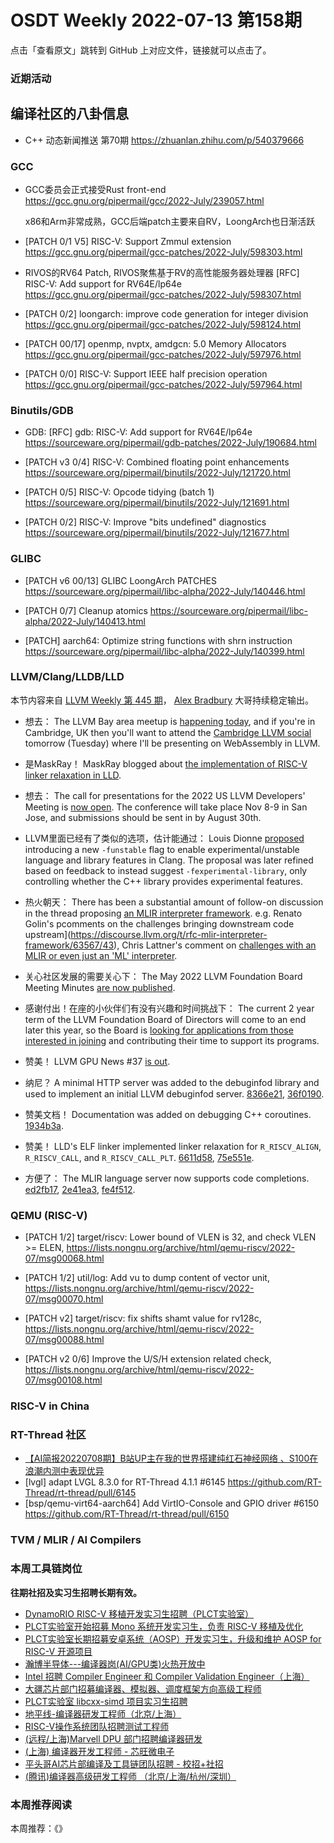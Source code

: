 # OSDT Weekly 2022-07-13 第158期

点击「查看原文」跳转到 GitHub 上对应文件，链接就可以点击了。

### 近期活动

## 编译社区的八卦信息

- C++ 动态新闻推送 第70期 https://zhuanlan.zhihu.com/p/540379666

### GCC

- GCC委员会正式接受Rust front-end
  https://gcc.gnu.org/pipermail/gcc/2022-July/239057.html

  x86和Arm非常成熟，GCC后端patch主要来自RV，LoongArch也日渐活跃
- [PATCH 0/1 V5] RISC-V: Support Zmmul extension
  https://gcc.gnu.org/pipermail/gcc-patches/2022-July/598303.html

- RIVOS的RV64 Patch, RIVOS聚焦基于RV的高性能服务器处理器
  [RFC] RISC-V: Add support for RV64E/lp64e
  https://gcc.gnu.org/pipermail/gcc-patches/2022-July/598307.html

- [PATCH 0/2] loongarch: improve code generation for integer division
  https://gcc.gnu.org/pipermail/gcc-patches/2022-July/598124.html

- [PATCH 00/17] openmp, nvptx, amdgcn: 5.0 Memory Allocators
  https://gcc.gnu.org/pipermail/gcc-patches/2022-July/597976.html

- [PATCH 0/0] RISC-V: Support IEEE half precision operation
  https://gcc.gnu.org/pipermail/gcc-patches/2022-July/597964.html

### Binutils/GDB

- GDB: [RFC] gdb: RISC-V: Add support for RV64E/lp64e
  https://sourceware.org/pipermail/gdb-patches/2022-July/190684.html

- [PATCH v3 0/4] RISC-V: Combined floating point enhancements
  https://sourceware.org/pipermail/binutils/2022-July/121720.html

- [PATCH 0/5] RISC-V: Opcode tidying (batch 1)
  https://sourceware.org/pipermail/binutils/2022-July/121691.html

- [PATCH 0/2] RISC-V: Improve "bits undefined" diagnostics
  https://sourceware.org/pipermail/binutils/2022-July/121677.html

### GLIBC

- [PATCH v6 00/13] GLIBC LoongArch PATCHES
  https://sourceware.org/pipermail/libc-alpha/2022-July/140446.html

- [PATCH 0/7] Cleanup atomics
  https://sourceware.org/pipermail/libc-alpha/2022-July/140413.html

- [PATCH] aarch64: Optimize string functions with shrn instruction
  https://sourceware.org/pipermail/libc-alpha/2022-July/140399.html

### LLVM/Clang/LLDB/LLD

本节内容来自 [LLVM Weekly 第 445 期](http://llvmweekly.org/issue/445)，
[Alex Bradbury](https://www.linkedin.com/in/alex-bradbury/) 大哥持续稳定输出。

* 想去： The LLVM Bay area meetup is [happening today](https://discourse.llvm.org/t/llvm-bay-area-monthly-meetup-mon-july-11-22-6pm/63193), and if you're in Cambridge, UK then you'll want to attend the [Cambridge LLVM social](https://discourse.llvm.org/t/llvm-cambridge-uk-social/63523) tomorrow (Tuesday) where I'll be presenting on WebAssembly in LLVM.

* 是MaskRay！ MaskRay blogged about [the implementation of RISC-V linker relaxation in LLD](https://maskray.me/blog/2022-07-10-riscv-linker-relaxation-in-lld).

* 想去： The call for presentations for the 2022 US LLVM Developers' Meeting is [now open](https://discourse.llvm.org/t/2022-us-llvm-developers-meeting-call-for-presentations/63691).  The conference will take place Nov 8-9 in San Jose, and submissions should be sent in by August 30th.

* LLVM里面已经有了类似的选项，估计能通过：  Louis Dionne [proposed](https://discourse.llvm.org/t/rfc-a-compiler-flag-to-enable-experimental-unstable-language-and-library-features/63609) introducing a new `-funstable` flag to enable experimental/unstable language and library features in Clang. The proposal was later refined based on feedback to instead suggest `-fexperimental-library`, only controlling whether the C++ library provides experimental features.

* 热火朝天： There has been a substantial amount of follow-on discussion in the thread proposing [an MLIR interpreter framework](https://discourse.llvm.org/t/rfc-mlir-interpreter-framework/63567).  e.g. Renato Golin's pcomments on the challenges bringing downstream code upstream](https://discourse.llvm.org/t/rfc-mlir-interpreter-framework/63567/43), Chris Lattner's comment on [challenges with an MLIR or even just an 'ML' interpreter](https://discourse.llvm.org/t/rfc-mlir-interpreter-framework/63567/51).

* 关心社区发展的需要关心下： The May 2022 LLVM Foundation Board Meeting Minutes [are now published](https://discourse.llvm.org/t/board-meeting-minutes-may-2022/63628).

* 感谢付出！在座的小伙伴们有没有兴趣和时间挑战下： The current 2 year term of the LLVM Foundation Board of Directors will come to an end later this year, so the Board is [looking for applications from those interested in joining](https://discourse.llvm.org/t/next-term-llvm-foundation-board-of-directors-elections-deadline-july-30-2022/63636) and contributing their time to support its programs.

* 赞美！ LLVM GPU News #37 [is out](https://discourse.llvm.org/t/llvm-gpu-news-37-july-8-2022/63717).

* 纳尼？ A minimal HTTP server was added to the debuginfod library and used to
  implement an initial LLVM debuginfod server.
  [8366e21](https://reviews.llvm.org/rG8366e21ef176),
  [36f0190](https://reviews.llvm.org/rG36f01909a0e2).

* 赞美文档！ Documentation was added on debugging C++ coroutines.
  [1934b3a](https://reviews.llvm.org/rG1934b3ae59a7).

* 赞美！ LLD's ELF linker implemented linker relaxation for `R_RISCV_ALIGN`,
  `R_RISCV_CALL`, and `R_RISCV_CALL_PLT`.
  [6611d58](https://reviews.llvm.org/rG6611d58f5bbc),
  [75e551e](https://reviews.llvm.org/rG75e551e5d830).

* 方便了： The MLIR language server now supports code completions.
  [ed2fb17](https://reviews.llvm.org/rGed2fb1736ac1),
  [2e41ea3](https://reviews.llvm.org/rG2e41ea32472a),
  [fe4f512](https://reviews.llvm.org/rGfe4f512be7a5).

### QEMU (RISC-V)

- [PATCH 1/2] target/riscv: Lower bound of VLEN is 32, and check VLEN >= ELEN,
  https://lists.nongnu.org/archive/html/qemu-riscv/2022-07/msg00068.html

- [PATCH 1/2] util/log: Add vu to dump content of vector unit,
  https://lists.nongnu.org/archive/html/qemu-riscv/2022-07/msg00070.html

- [PATCH v2] target/riscv: fix shifts shamt value for rv128c,
  https://lists.nongnu.org/archive/html/qemu-riscv/2022-07/msg00088.html

- [PATCH v2 0/6] Improve the U/S/H extension related check,
  https://lists.nongnu.org/archive/html/qemu-riscv/2022-07/msg00108.html

### RISC-V in China

### RT-Thread 社区

- [【AI简报20220708期】B站UP主在我的世界搭建纯红石神经网络 、S100在浪潮内测中表现优异](https://mp.weixin.qq.com/s/iNyB08sbk4OoGRUxViwVtw)
- [lvgl] adapt LVGL 8.3.0 for RT-Thread 4.1.1 #6145  https://github.com/RT-Thread/rt-thread/pull/6145
- [bsp/qemu-virt64-aarch64] Add VirtIO-Console and GPIO driver #6150  https://github.com/RT-Thread/rt-thread/pull/6150


### TVM / MLIR / AI Compilers

### 本周工具链岗位

**往期社招及实习生招聘长期有效。**

- [DynamoRIO RISC-V 移植开发实习生招聘（PLCT实验室）](https://mp.weixin.qq.com/s/J_5TjT6DOqeOXJXQI5VQxw)
- [PLCT实验室开始招募 Mono 系统开发实习生，负责 RISC-V 移植及优化](https://mp.weixin.qq.com/s/whEW7Hay1jIP1tBzIPay1A)
- [PLCT实验室长期招募安卓系统（AOSP）开发实习生，升级和维护 AOSP for RISC-V 开源项目](https://mp.weixin.qq.com/s/dJP2cEB1nex2inR5c-cJog)
- [瀚博半导体---编译器岗(AI/GPU类)火热开放中](https://mp.weixin.qq.com/s/8_KjZYa2Il4PglaGyBWk4Q)
- [Intel 招聘 Compiler Engineer 和 Compiler Validation Engineer（上海）](https://mp.weixin.qq.com/s/I3DWxXODNoLRr0kN2xMZLQ)
- [大疆芯片部门招募编译器、模拟器、调度框架方向高级工程师](https://mp.weixin.qq.com/s/Wn5NzAtUTwQNXKRvMVQWLA)
- [PLCT实验室 libcxx-simd 项目实习生招聘](https://mp.weixin.qq.com/s/EIVx5cY74GlodirySY97Qw)
- [地平线-编译器研发工程师（北京/上海）](https://mp.weixin.qq.com/s/MYObl7iWIbyrTz9hCmKWYA)
- [RISC-V操作系统团队招聘测试工程师](https://mp.weixin.qq.com/s/inLFS4pI1F74m_oJ2I7xjQ)
- [(远程/上海)Marvell DPU 部门招聘编译器研发](https://mp.weixin.qq.com/s/B6JjAhF3TZjezD1tjYHDaw)
- [(上海) 编译器开发工程师 - 芯旺微电子](https://mp.weixin.qq.com/s/nqe1-7qffnc0CaejYkpKyw)
- [平头哥AI芯片部编译及工具链团队招聘 - 校招+社招](https://mp.weixin.qq.com/s/kARbXtJotRPCNMrV-yOanA)
- [(腾讯)编译器高级研发工程师 （北京/上海/杭州/深圳）](https://mp.weixin.qq.com/s/DF-2qmHmpKZtJ1djHXM1Ug)

### 本周推荐阅读

本周推荐：《》
